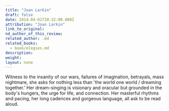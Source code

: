 ```yaml
---
title: "Joan Larkin"
draft: false
date: 2014-04-01T20:32:00.000Z
attribution: "Joan Larkin"
link_to_original:
nd_author_of_this_review:
related_author: .md
related_books:
  - book/elegies.md
description:
weight:
layout: none
---
```

Witness to the insanity of our wars, failures of imagination, betrayals, mass nightmare, she asks for nothing less than 'the world one world / dreaming together.' Her dream-singing is visionary and oracular but grounded in the body's hungers, the urge for life, and connection. Her masterful rhythms and pacing, her long cadences and gorgeous language, all ask to be read aloud.

